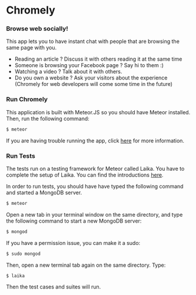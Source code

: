 Chromely
========

### Browse web socially!

This app lets you to have instant chat with people that are browsing the same page with you.

 - Reading an article ? Discuss it with others reading it at the same time
 - Someone is browsing your Facebook page ? Say hi to them :)
 - Watching a video ? Talk about it with others.
 - Do you own a website ? Ask your visitors about the experience (Chromely for web developers will come some time in the future)


### Run Chromely

This application is built with Meteor.JS so you should have Meteor installed. Then, run the following command:
```sh
$ meteor
```
If you are having trouble running the app, click [here](https://www.meteor.com/install) for more information.


### Run Tests

The tests run on a testing framework for Meteor called Laika. You have to complete the setup of Laika. You can find the introductions [here](http://arunoda.github.io/laika/).

In order to run tests, you should have have typed the following command and started a MongoDB server.
```sh
$ meteor
```
Open a new tab in your terminal window on the same directory, and type the following command to start a new MongoDB server:
```sh
$ mongod
```
If you have a permission issue, you can make it a sudo:
```sh
$ sudo mongod
```
Then, open a new terminal tab again on the same directory. Type:
```sh
$ laika
```
Then the test cases and suites will run.
